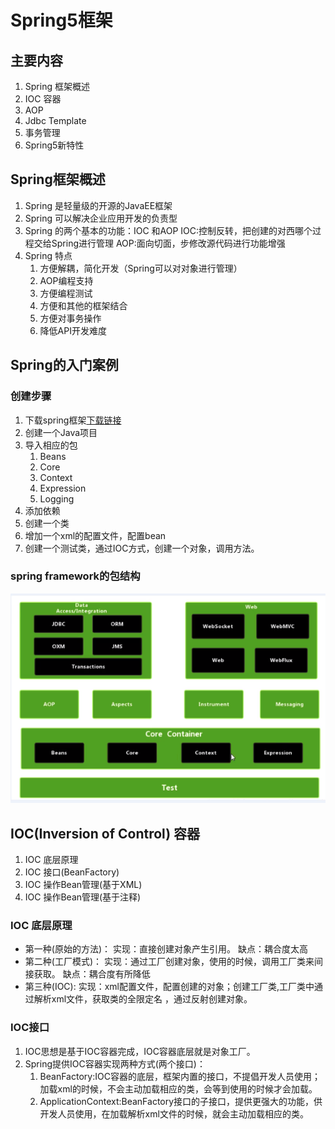 # Spring5框架
## 主要内容
1. Spring 框架概述
2. IOC 容器
3. AOP
4. Jdbc Template
5. 事务管理
6. Spring5新特性
## Spring框架概述
1. Spring 是轻量级的开源的JavaEE框架
2. Spring 可以解决企业应用开发的负责型
3. Spring 的两个基本的功能：IOC 和AOP
    IOC:控制反转，把创建的对西哪个过程交给Spring进行管理
    AOP:面向切面，步修改源代码进行功能增强
4. Spring 特点
   1. 方便解耦，简化开发（Spring可以对对象进行管理）
   2. AOP编程支持
   3. 方便编程测试
   4. 方便和其他的框架结合
   5. 方便对事务操作
   6. 降低API开发难度
## Spring的入门案例
### 创建步骤
1. 下载spring框架[下载链接](https://repo.spring.io/release/org/springframework/spring/)
2. 创建一个Java项目
3. 导入相应的包
   1. Beans
   2. Core
   3. Context
   4. Expression
   5. Logging
4. 添加依赖
5. 创建一个类
6. 增加一个xml的配置文件，配置bean
7. 创建一个测试类，通过IOC方式，创建一个对象，调用方法。

### spring framework的包结构
![spring framework的包结构](./.img/Spring5FrameworkStructure.png)
## IOC(Inversion of Control) 容器
1. IOC 底层原理
2. IOC 接口(BeanFactory)
3. IOC 操作Bean管理(基于XML)
4. IOC 操作Bean管理(基于注释)
### IOC 底层原理
+ 第一种(原始的方法)：
    实现：直接创建对象产生引用。
    缺点：耦合度太高
+ 第二种(工厂模式)：
    实现：通过工厂创建对象，使用的时候，调用工厂类来间接获取。
    缺点：耦合度有所降低
+ 第三种(IOC):
    实现：xml配置文件，配置创建的对象；创建工厂类,工厂类中通过解析xml文件，获取类的全限定名 ，通过反射创建对象。
### IOC接口
1. IOC思想是基于IOC容器完成，IOC容器底层就是对象工厂。
2. Spring提供IOC容器实现两种方式(两个接口)：
   1. BeanFactory:IOC容器的底层，框架内置的接口，不提倡开发人员使用；加载xml的时候，不会主动加载相应的类，会等到使用的时候才会加载。
   2. ApplicationContext:BeanFactory接口的子接口，提供更强大的功能，供开发人员使用，在加载解析xml文件的时候，就会主动加载相应的类。
